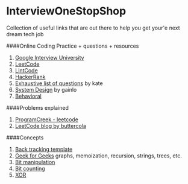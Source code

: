 # InterviewOneStopShop
Collection of useful links that are out there to help you get your'e next dream tech job

####Online Coding Practice + questions + resources
1. [Google Interview University](https://github.com/jwasham/google-interview-university)
1. [LeetCode](https://leetcode.com/)
1. [LintCode](https://www.lintcode.com/en/)
1. [HackerRank](https://www.hackerrank.com)
1. [Exhaustive list of questions](http://katemats.com/interview-questions/) by kate
1. [System Design](http://blog.gainlo.co/index.php/category/system-design-interview-questions/) by gainlo
1. [Behavioral](https://gist.github.com/tarungulati1988/5e5c0b0ccd0040433474dc0c0400ed8d)

####Problems explained
1. [ProgramCreek - leetcode](http://www.programcreek.com/2012/11/top-10-algorithms-for-coding-interview/)
1. [LeetCode blog by buttercola](http://buttercola.blogspot.com/)

####Concepts
1. [Back tracking template](https://discuss.leetcode.com/topic/46162/a-general-approach-to-backtracking-questions-in-java-subsets-permutations-combination-sum-palindrome-partioning/2)
1. [Geek for Geeks](http://www.geeksforgeeks.org/top-10-algorithms-in-interview-questions/) graphs, memoization, recursion, strings, trees, etc.
1. [Bit manipulation](https://discuss.leetcode.com/topic/50315/a-summary-how-to-use-bit-manipulation-to-solve-problems-easily-and-efficiently)
1. [Bit counting](https://leetcode.com/articles/counting-bits/)
1. [XOR](https://www.cs.umd.edu/class/sum2003/cmsc311/Notes/BitOp/xor.html)
